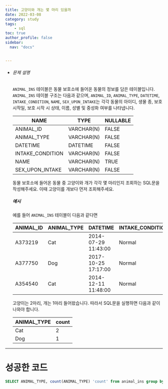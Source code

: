 ```yaml
---
title: 고양이와 개는 몇 마리 있을까
date: 2022-03-08
category: study
tags:
    - sql
toc: true
author_profile: false
sidebar:
  nav: "docs"


---
```


- ###### 문제 설명

  `ANIMAL_INS` 테이블은 동물 보호소에 들어온 동물의 정보를 담은 테이블입니다. `ANIMAL_INS` 테이블 구조는 다음과 같으며, `ANIMAL_ID`, `ANIMAL_TYPE`, `DATETIME`, `INTAKE_CONDITION`, `NAME`, `SEX_UPON_INTAKE`는 각각 동물의 아이디, 생물 종, 보호 시작일, 보호 시작 시 상태, 이름, 성별 및 중성화 여부를 나타냅니다.
  
  | NAME             | TYPE       | NULLABLE |
  | ---------------- | ---------- | -------- |
  | ANIMAL_ID        | VARCHAR(N) | FALSE    |
  | ANIMAL_TYPE      | VARCHAR(N) | FALSE    |
  | DATETIME         | DATETIME   | FALSE    |
  | INTAKE_CONDITION | VARCHAR(N) | FALSE    |
  | NAME             | VARCHAR(N) | TRUE     |
  | SEX_UPON_INTAKE  | VARCHAR(N) | FALSE    |
  
  동물 보호소에 들어온 동물 중 고양이와 개가 각각 몇 마리인지 조회하는 SQL문을 작성해주세요. 이때 고양이를 개보다 먼저 조회해주세요.
  
  ##### 예시
  
  예를 들어 `ANIMAL_INS` 테이블이 다음과 같다면
  
  | ANIMAL_ID | ANIMAL_TYPE | DATETIME            | INTAKE_CONDITION | NAME | SEX_UPON_INTAKE |
  | --------- | ----------- | ------------------- | ---------------- | ---- | --------------- |
  | A373219   | Cat         | 2014-07-29 11:43:00 | Normal           | Ella | Spayed Female   |
  | A377750   | Dog         | 2017-10-25 17:17:00 | Normal           | Lucy | Spayed Female   |
  | A354540   | Cat         | 2014-12-11 11:48:00 | Normal           | Tux  | Neutered Male   |
  
  고양이는 2마리, 개는 1마리 들어왔습니다. 따라서 SQL문을 실행하면 다음과 같이 나와야 합니다.
  
  | ANIMAL_TYPE | count |
  | ----------- | ----- |
  | Cat         | 2     |
  | Dog         | 1     |
  
  

------

# 성공한 코드

```sql
SELECT ANIMAL_TYPE, count(ANIMAL_TYPE) 'count' from animal_ins group by animal_type order by animal_type;
```


